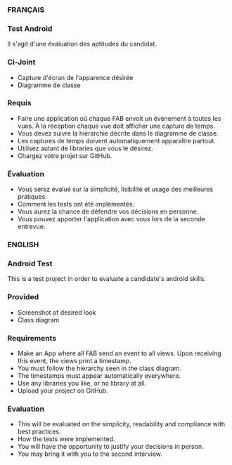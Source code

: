 ### FRANÇAIS ###
### Test Android ###

Il s'agit d'une évaluation des aptitudes du candidat.

### Ci-Joint ###

* Capture d'écran de l'apparence désirée
* Diagramme de classe

### Requis ###

* Faire une application où chaque FAB envoit un évènement à toutes les vues. À la réception chaque vue doit afficher une capture de temps.
* Vous devez suivre la hiérarchie décrite dans le diagramme de classe.
* Les captures de temps doivent automatiquement apparaître partout.
* Utilisez autant de libraries que vous le désirez.
* Chargez votre projet sur GitHub.

### Évaluation ###

* Vous serez évalué sur la simplicité, lisibilité et usage des meilleures pratiques.
* Comment les tests ont été implémentés.
* Vous aurez la chance de défendre vos décisions en personne.
* Vous pouvez apporter l'application avec vous lors de la seconde entrevue.

### ENGLISH ###
### Android Test ###

This is a test project in order to evaluate a candidate's android skills.

### Provided ###

* Screenshot of desired look
* Class diagram

### Requirements ###

* Make an App where all FAB send an event to all views. Upon receiving this event, the views print a timestamp.
* You must follow the hierarchy seen in the class diagram.
* The timestamps must appear automatically everywhere.
* Use any libraries you like, or no library at all.
* Upload your project on GitHub.

### Evaluation ###

* This will be evaluated on the simplicity, readability and compliance with best practices.
* How the tests were implemented.
* You will have the opportunity to justify your decisions in person.
* You may bring it with you to the second interview.
